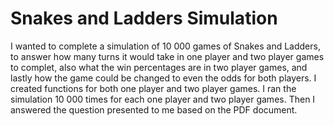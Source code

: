 # Snakes and Ladders Simulation

I wanted to complete a simulation of 10 000 games of Snakes and Ladders, to answer how many turns it would take in one player and two player games to complet, also what the win percentages are in two player games, and lastly how the game could be changed to even the odds for both players. I created functions for both one player and two player games. I ran the simulation 10 000 times for each one player and two player games. Then I answered the question presented to me based on the PDF document.
